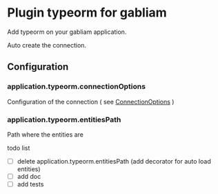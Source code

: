 # Plugin typeorm for gabliam

Add typeorm on your gabliam application.

Auto create the connection.


## Configuration

### application.typeorm.connectionOptions
 Configuration of the connection ( see [ConnectionOptions](https://github.com/typeorm/typeorm/blob/master/src/connection/ConnectionOptions.ts) )

### application.typeorm.entitiesPath
Path where the entities are  


todo list
- [ ] delete application.typeorm.entitiesPath (add decorator for auto load entities)
- [ ] add doc
- [ ] add tests